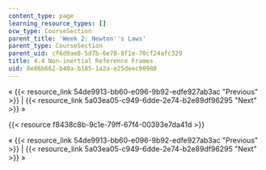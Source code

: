 ```yaml
---
content_type: page
learning_resource_types: []
ocw_type: CourseSection
parent_title: 'Week 2: Newton''s Laws'
parent_type: CourseSection
parent_uid: cf6d9ae8-5d7b-6e78-8f1e-70cf24afc329
title: 4.4 Non-inertial Reference Frames
uid: 8e86b662-b40a-b185-1a2a-e25deec90980
---
```


« {{< resource_link 54de9913-bb60-e096-9b92-edfe927ab3ac "Previous" >}} | {{< resource_link 5a03ea05-c949-6dde-2e74-b2e89df96295 "Next" >}} »

{{< resource f8438c8b-9c1e-79ff-67f4-00393e7da41d >}}

« {{< resource_link 54de9913-bb60-e096-9b92-edfe927ab3ac "Previous" >}} | {{< resource_link 5a03ea05-c949-6dde-2e74-b2e89df96295 "Next" >}} »